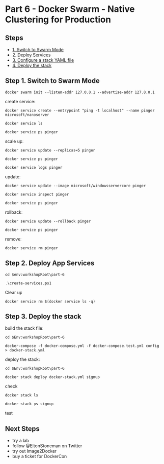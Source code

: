 # Part 6 - Docker Swarm - Native Clustering for Production



## Steps

* [1. Switch to Swarm Mode](#1)
* [2. Deploy Services](#2)
* [3. Configure a stack YAML file](#3)
* [4. Deploy the stack](#4)


## <a name="1"></a>Step 1. Switch to Swarm Mode

```
docker swarm init --listen-addr 127.0.0.1 --advertise-addr 127.0.0.1
```

create service:

```
docker service create --entrypoint "ping -t localhost" --name pinger microsoft/nanoserver

docker service ls

docker service ps pinger
```

scale up:

```
docker service update --replicas=5 pinger

docker service ps pinger

docker service logs pinger
```


update:

```
docker service update --image microsoft/windowsservercore pinger

docker service inspect pinger

docker service ps pinger
```

rollback:

```
docker service update --rollback pinger

docker service ps pinger
```

remove:

```
docker service rm pinger
```

## <a name="2"></a>Step 2. Deploy App Services

```
cd $env:workshopRoot\part-6

.\create-services.ps1
```

Clear up

```
docker service rm $(docker service ls -q)
```


## <a name="1"></a>Step 3. Deploy the stack

build the stack file:

```
cd $Env:workshopRoot\part-6

docker-compose -f docker-compose.yml -f docker-compose.test.yml config > docker-stack.yml
```

deploy the stack:

```
cd $Env:workshopRoot\part-6

docker stack deploy docker-stack.yml signup
```

check

```
docker stack ls

docker stack ps signup
```

test

## Next Steps

- try a lab
- follow @EltonStoneman on Twitter
- try out Image2Docker
- buy a ticket for DockerCon